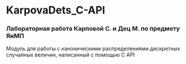 # KarpovaDets_C-API

### Лабораторная работа Карповой С. и Дец М. по предмету ЯиМП

Модуль для работы с каноническими распределениями дискретных случайных величин, написанный с помощью C API
